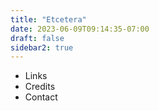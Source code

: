 ```yaml
---
title: "Etcetera"
date: 2023-06-09T09:14:35-07:00
draft: false
sidebar2: true
---
```


* Links
* Credits
* Contact